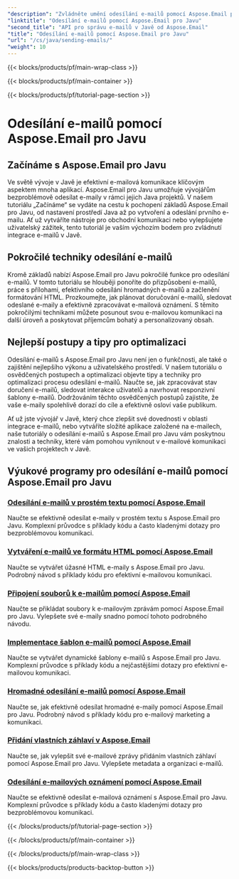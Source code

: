 ```yaml
---
"description": "Zvládněte umění odesílání e-mailů pomocí Aspose.Email pro Javu s těmito komplexními tutoriály. Naučte se bez námahy vytvářet a odesílat e-maily."
"linktitle": "Odesílání e-mailů pomocí Aspose.Email pro Javu"
"second_title": "API pro správu e-mailů v Javě od Aspose.Email"
"title": "Odesílání e-mailů pomocí Aspose.Email pro Javu"
"url": "/cs/java/sending-emails/"
"weight": 10
---
```


{{< blocks/products/pf/main-wrap-class >}}

{{< blocks/products/pf/main-container >}}

{{< blocks/products/pf/tutorial-page-section >}}

# Odesílání e-mailů pomocí Aspose.Email pro Javu



## Začínáme s Aspose.Email pro Javu

Ve světě vývoje v Javě je efektivní e-mailová komunikace klíčovým aspektem mnoha aplikací. Aspose.Email pro Javu umožňuje vývojářům bezproblémově odesílat e-maily v rámci jejich Java projektů. V našem tutoriálu „Začínáme“ se vydáte na cestu k pochopení základů Aspose.Email pro Javu, od nastavení prostředí Java až po vytvoření a odeslání prvního e-mailu. Ať už vytváříte nástroje pro obchodní komunikaci nebo vylepšujete uživatelský zážitek, tento tutoriál je vaším výchozím bodem pro zvládnutí integrace e-mailů v Javě.

## Pokročilé techniky odesílání e-mailů

Kromě základů nabízí Aspose.Email pro Javu pokročilé funkce pro odesílání e-mailů. V tomto tutoriálu se hlouběji ponoříte do přizpůsobení e-mailů, práce s přílohami, efektivního odesílání hromadných e-mailů a začlenění formátování HTML. Prozkoumejte, jak plánovat doručování e-mailů, sledovat odeslané e-maily a efektivně zpracovávat e-mailová oznámení. S těmito pokročilými technikami můžete posunout svou e-mailovou komunikaci na další úroveň a poskytovat příjemcům bohatý a personalizovaný obsah.

## Nejlepší postupy a tipy pro optimalizaci

Odesílání e-mailů s Aspose.Email pro Javu není jen o funkčnosti, ale také o zajištění nejlepšího výkonu a uživatelského prostředí. V našem tutoriálu o osvědčených postupech a optimalizaci objevte tipy a techniky pro optimalizaci procesu odesílání e-mailů. Naučte se, jak zpracovávat stav doručení e-mailů, sledovat interakce uživatelů a navrhovat responzivní šablony e-mailů. Dodržováním těchto osvědčených postupů zajistíte, že vaše e-maily spolehlivě dorazí do cíle a efektivně osloví vaše publikum.

Ať už jste vývojář v Javě, který chce zlepšit své dovednosti v oblasti integrace e-mailů, nebo vytváříte složité aplikace založené na e-mailech, naše tutoriály o odesílání e-mailů s Aspose.Email pro Javu vám poskytnou znalosti a techniky, které vám pomohou vyniknout v e-mailové komunikaci ve vašich projektech v Javě.

## Výukové programy pro odesílání e-mailů pomocí Aspose.Email pro Javu
### [Odesílání e-mailů v prostém textu pomocí Aspose.Email](./sending-plain-text-emails/)
Naučte se efektivně odesílat e-maily v prostém textu s Aspose.Email pro Javu. Komplexní průvodce s příklady kódu a často kladenými dotazy pro bezproblémovou komunikaci.
### [Vytváření e-mailů ve formátu HTML pomocí Aspose.Email](./creating-html-formatted-emails/)
Naučte se vytvářet úžasné HTML e-maily s Aspose.Email pro Javu. Podrobný návod s příklady kódu pro efektivní e-mailovou komunikaci.
### [Připojení souborů k e-mailům pomocí Aspose.Email](./attaching-files-to-emails-using-aspose-email/)
Naučte se přikládat soubory k e-mailovým zprávám pomocí Aspose.Email pro Javu. Vylepšete své e-maily snadno pomocí tohoto podrobného návodu.
### [Implementace šablon e-mailů pomocí Aspose.Email](./implementing-email-templates/)
Naučte se vytvářet dynamické šablony e-mailů s Aspose.Email pro Javu. Komplexní průvodce s příklady kódu a nejčastějšími dotazy pro efektivní e-mailovou komunikaci.
### [Hromadné odesílání e-mailů pomocí Aspose.Email](./bulk-email-sending/)
Naučte se, jak efektivně odesílat hromadné e-maily pomocí Aspose.Email pro Javu. Podrobný návod s příklady kódu pro e-mailový marketing a komunikaci.
### [Přidání vlastních záhlaví v Aspose.Email](./adding-custom-headers-in-aspose-email/)
Naučte se, jak vylepšit své e-mailové zprávy přidáním vlastních záhlaví pomocí Aspose.Email pro Javu. Vylepšete metadata a organizaci e-mailů.
### [Odesílání e-mailových oznámení pomocí Aspose.Email](./sending-email-notifications/)
Naučte se efektivně odesílat e-mailová oznámení s Aspose.Email pro Javu. Komplexní průvodce s příklady kódu a často kladenými dotazy pro bezproblémovou komunikaci.

{{< /blocks/products/pf/tutorial-page-section >}}

{{< /blocks/products/pf/main-container >}}

{{< /blocks/products/pf/main-wrap-class >}}

{{< blocks/products/products-backtop-button >}}